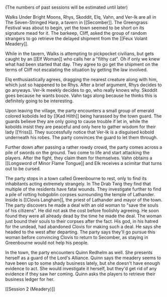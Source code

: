 (The numbers of past sessions will be estimated until later)

Walks Under Bright Moons, Rhys, Skoddit, Elq, Vahn, and Ver-Ik are all in The Seven-Stringed Harp, a tavern in [[Secomber]]. The Greengrass Festival was about to begin, yet the town seemed to be short on its signature mead for it. The barkeep, Cliff, asked the group of random strangers to go retrieve the delayed shipment from the [[Feux Volant Meadery]].

While in the tavern, Walks is attempting to pickpocket civilians, but gets caught by an [[Elf Woman]] who calls her a "filthy cat". Oh if only we knew what had been started that day. They agree to go get the shipment on the terms of Cliff not escalating the situation by getting the law involved.

Elq enthusiastically agrees, dragging the nearest creature along with him, which just so happened to be Rhys. After a brief argument, Rhys decides to go anyways. Ver-Ik meekly decides to go, who really knows why. Skoddit goes because he wants booze. Vahn tags along because he thinks this is definitely going to be interesting.

Upon leaving the village, the party encounters a small group of emerald colored kobolds led by [[Kad Hilth]] being harassed by the town guard. The guards believe they are only going to cause trouble if let in, while the kobolds insist they are peaceful and only here to gather wisdom for their lady [[Yriss]]. They successfully notice that Ver-Ik is a disguised kobold underneath his robes. The party convinces the guard to let them through.

Further down after passing a rather rowdy crowd, the party comes across a pile of swords on the ground. Two come to life and start attacking the players. After the fight, they claim them for themselves. Vahn obtains a [[Longsword of Minor Flame Tongue]] and Elk receives a scimitar that turns out to be cursed.

The party stops in a town called Greenbourne to rest, only to find its inhabitants acting extremely strangely. In The Drab Twig they find that multiple of the residents have fatal wounds. They investigate further to find a pile of rotting hobgoblin corpses surrounding the temple of Lathander. Inside is [[Clovis Langham]], the priest of Lathander and mayor of the town. The party discovers he made a deal with an old woman to "save the souls of his citizens". He did not ask the cost before foolishly agreeing. He soon found they were all already dead by the time he made the deal. The woman just bound their souls to their corpses after the fact. His god, in his hatred for the undead, had abandoned Clovis for making such a deal. He says she headed to the west after departing. The party says they'll go pursue this woman before convincing Clovis to return to Secomber, as staying in Greenbourne would not help his people.

In the town, the party encounters Quinn Redhelm as well. She presents herself as a guard of the Lord's Alliance. Quinn says the meadery seems to have been up to some shady business lately, but she doesn't have enough evidence to act. She would investigate it herself, but they'd get rid of any evidence if they saw her coming. Quinn asks the players to retrieve their business ledger for her.

[[Session 2 (Meadery)]]